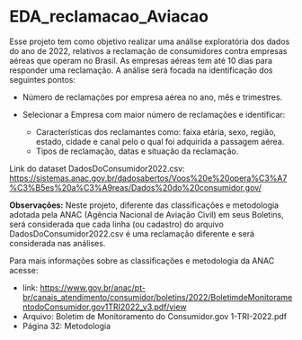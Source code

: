 # EDA_reclamacao_Aviacao

Esse projeto tem como objetivo realizar uma análise exploratória dos dados do ano de 2022, relativos a reclamação de consumidores contra empresas aéreas que operam no Brasil. As empresas aéreas tem até 10 dias para responder uma reclamação.
A análise será focada na identificação dos seguintes pontos:

- Número de reclamações por empresa aérea no ano, mês e trimestres.

- Selecionar a Empresa com maior número de reclamações e identificar:
  - Características dos reclamantes como: faixa etária, sexo, região, estado, cidade e  canal pelo o qual foi adquirida a passagem aérea.
  - Tipos de reclamação, datas e situação da reclamação. 

Link do dataset DadosDoConsumidor2022.csv: https://sistemas.anac.gov.br/dadosabertos/Voos%20e%20opera%C3%A7%C3%B5es%20a%C3%A9reas/Dados%20do%20consumidor.gov/

**Observações:** Neste projeto, diferente das classificações e metodologia adotada pela ANAC (Agência Nacional de Aviação Civil) em seus Boletins, será considerada que cada linha (ou cadastro) do arquivo DadosDoConsumidor2022.csv é uma reclamação diferente e será considerada nas análises.

Para mais informações sobre as classificações e metodologia da ANAC acesse:
- link: https://www.gov.br/anac/pt-br/canais_atendimento/consumidor/boletins/2022/BoletimdeMonitoramentodoConsumidor.gov1TRI2022_v3.pdf/view
- Arquivo: Boletim de Monitoramento do Consumidor.gov 1-TRI-2022.pdf 
- Página 32: Metodologia
